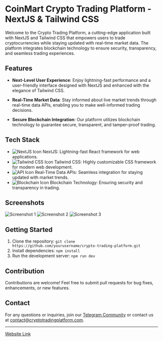 # CoinMart Crypto Trading Platform - NextJS & Tailwind CSS

Welcome to the Crypto Trading Platform, a cutting-edge application built with NextJS and Tailwind CSS that empowers users to trade cryptocurrencies while staying updated with real-time market data. The platform integrates blockchain technology to ensure security, transparency, and seamless trading experiences.

## Features

- **Next-Level User Experience**: Enjoy lightning-fast performance and a user-friendly interface designed with NextJS and enhanced with the elegance of Tailwind CSS.

- **Real-Time Market Data**: Stay informed about live market trends through real-time data APIs, enabling you to make well-informed trading decisions.

- **Secure Blockchain Integration**: Our platform utilizes blockchain technology to guarantee secure, transparent, and tamper-proof trading.

## Tech Stack

- ![NextJS Icon](https://avatars.githubusercontent.com/u/14985020?s=15&v=4) NextJS: Lightning-fast React framework for web applications.
- ![Tailwind CSS Icon](https://github.com/tailwindlabs.png?size=20) Tailwind CSS: Highly customizable CSS framework for modern web development.
- ![API Icon](https://github.com/supabase-community.png?size=20) Real-Time Data APIs: Seamless integration for staying updated with market trends.
- ![Blockchain Icon](https://github.com/alchemyplatform.png?size=20) Blockchain Technology: Ensuring security and transparency in trading.

## Screenshots

![Screenshot 1](screenshots/screenshot-1.png)
![Screenshot 2](screenshots/screenshot-2.png)
![Screenshot 3](screenshots/screenshot-3.png)



## Getting Started

1. Clone the repository: `git clone https://github.com/yourusername/crypto-trading-platform.git`
2. Install dependencies: `npm install`
3. Run the development server: `npm run dev`

## Contribution

Contributions are welcome! Feel free to submit pull requests for bug fixes, enhancements, or new features.

## Contact

For any questions or inquiries, join our [Telegram Community](https://t.me/crypto-trading-platform) or contact us at contact@cryptotradingplatform.com.

---

[Website Link](https://www.cryptotradingplatform.com)
